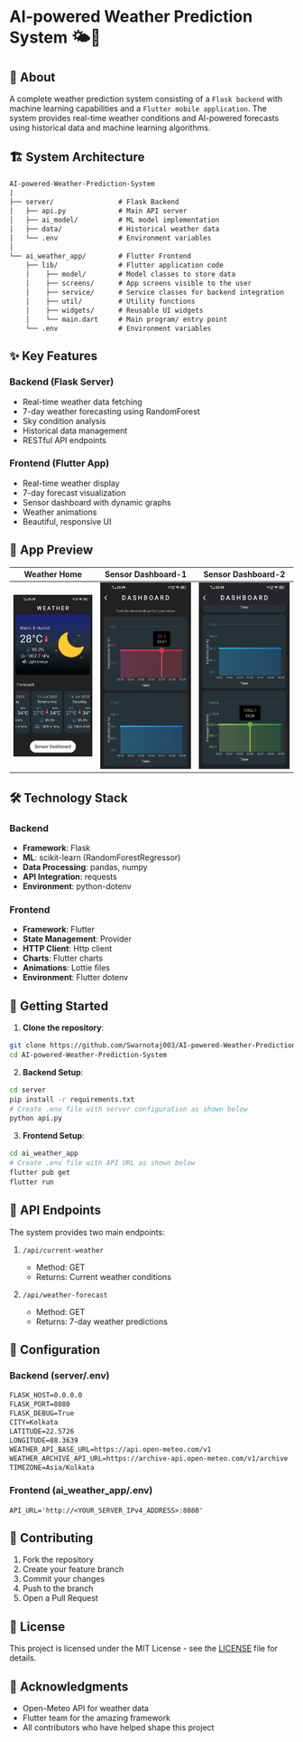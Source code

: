 # AI-powered Weather Prediction System 🌤🤖

## 📘 About

A complete weather prediction system consisting of a `Flask backend` with machine learning capabilities and a `Flutter mobile application`. The system provides real-time weather conditions and AI-powered forecasts using historical data and machine learning algorithms.

## 🏗️ System Architecture

```
AI-powered-Weather-Prediction-System
|
├── server/                # Flask Backend
│   ├── api.py             # Main API server
│   ├── ai_model/          # ML model implementation
│   ├── data/              # Historical weather data
│   └── .env               # Environment variables
│
└── ai_weather_app/        # Flutter Frontend
    ├── lib/               # Flutter application code
    │    ├── model/        # Model classes to store data
    │    ├── screens/      # App screens visible to the user
    │    ├── service/      # Service classes for backend integration
    │    ├── util/         # Utility functions
    │    ├── widgets/      # Reusable UI widgets
    │    └── main.dart     # Main program/ entry point
    └── .env               # Environment variables
```

## ✨ Key Features

### Backend (Flask Server)
- Real-time weather data fetching
- 7-day weather forecasting using RandomForest
- Sky condition analysis
- Historical data management
- RESTful API endpoints

### Frontend (Flutter App)
- Real-time weather display
- 7-day forecast visualization
- Sensor dashboard with dynamic graphs
- Weather animations
- Beautiful, responsive UI

## 📱 App Preview
   Weather  Home    | Sensor Dashboard-1 | Sensor Dashboard-2 |
--------------------|--------------------|--------------------|
![Weather Home](preview/weather_home.jpeg)|![Sensor Dashboard-1](preview/sensor_dashboard_1.jpeg)|![Sensor Dashboard-2](preview/sensor_dashboard_2.jpeg)


## 🛠️ Technology Stack

### Backend
- **Framework**: Flask
- **ML**: scikit-learn (RandomForestRegressor)
- **Data Processing**: pandas, numpy
- **API Integration**: requests
- **Environment**: python-dotenv

### Frontend
- **Framework**: Flutter
- **State Management**: Provider
- **HTTP Client**: Http client
- **Charts**: Flutter charts
- **Animations**: Lottie files
- **Environment**: Flutter dotenv

## 🚀 Getting Started

1. **Clone the repository**:
```bash
git clone https://github.com/Swarnotaj003/AI-powered-Weather-Prediction-System.git
cd AI-powered-Weather-Prediction-System
```

2. **Backend Setup**:
```bash
cd server
pip install -r requirements.txt
# Create .env file with server configuration as shown below
python api.py
```

3. **Frontend Setup**:
```bash
cd ai_weather_app
# Create .env file with API URL as shown below
flutter pub get
flutter run
```

## 📡 API Endpoints

The system provides two main endpoints:

1. `/api/current-weather`
   - Method: GET
   - Returns: Current weather conditions

2. `/api/weather-forecast`
   - Method: GET
   - Returns: 7-day weather predictions

## 🔧 Configuration

### Backend (server/.env)
```
FLASK_HOST=0.0.0.0
FLASK_PORT=8080
FLASK_DEBUG=True
CITY=Kolkata
LATITUDE=22.5726
LONGITUDE=88.3639
WEATHER_API_BASE_URL=https://api.open-meteo.com/v1
WEATHER_ARCHIVE_API_URL=https://archive-api.open-meteo.com/v1/archive
TIMEZONE=Asia/Kolkata

```

### Frontend (ai_weather_app/.env)
```
API_URL='http://<YOUR_SERVER_IPv4_ADDRESS>:8080'

```

## 🤝 Contributing

1. Fork the repository
2. Create your feature branch
3. Commit your changes
4. Push to the branch
5. Open a Pull Request

## 📄 License

This project is licensed under the MIT License - see the [LICENSE](LICENSE) file for details.

## 🙏 Acknowledgments

- Open-Meteo API for weather data
- Flutter team for the amazing framework
- All contributors who have helped shape this project
